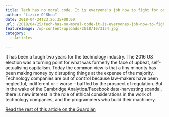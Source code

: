 ```yaml
---
title: Tech has no moral code. It is everyone's job now to fight for one
author: "Lizzie O'Shea"
date: 2018-04-24T23:26:35+00:00
url: /2018/04/25/tech-has-no-moral-code-it-is-everyones-job-now-to-fight-for-one/
featureImage: /wp-content/uploads/2018/10/3154.jpg
category:
  - Articles

---
```

It has been a tough two years for the technology industry. The 2016 US election was a turning point for what was formerly the face of upbeat, self-actualising capitalism. Today the common view is that a tiny minority has been making money by disrupting things at the expense of the majority. Technology companies are out of control because law-makers have been neglectful, indifferent or – worse – baffled by the prospect of regulation. But in the wake of the Cambridge Analytica/Facebook data-harvesting scandal, there is new interest in the role of ethical considerations in the work of technology companies, and the programmers who build their machinery.

[Read the rest of this article on the Guardian][1]

 [1]: https://www.theguardian.com/commentisfree/2018/apr/25/tech-no-moral-code-racist-ads-cambridge-analytica-technology-ethical-deficit
